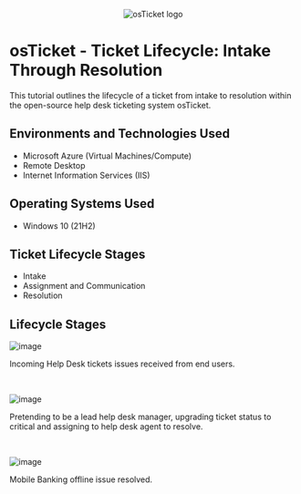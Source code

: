 <p align="center">
<img src="https://i.imgur.com/Clzj7Xs.png" alt="osTicket logo"/>
</p>

<h1>osTicket - Ticket Lifecycle: Intake Through Resolution</h1>
This tutorial outlines the lifecycle of a ticket from intake to resolution within the open-source help desk ticketing system osTicket.<br />






<h2>Environments and Technologies Used</h2>

- Microsoft Azure (Virtual Machines/Compute)
- Remote Desktop
- Internet Information Services (IIS)

<h2>Operating Systems Used </h2>

- Windows 10</b> (21H2)

<h2>Ticket Lifecycle Stages</h2>

- Intake
- Assignment and Communication
- Resolution

<h2>Lifecycle Stages</h2>

<p>

![image](https://github.com/alhutchinson/Ticket-Lifecycle-Examples/assets/171261246/a6e47b2c-f634-4f53-8730-565bd0d1bac8)

</p>
<p>
Incoming Help Desk tickets issues received from end users.
</p>
<br />

<p>

![image](https://github.com/alhutchinson/Ticket-Lifecycle-Examples/assets/171261246/782755af-e242-4275-824e-ad010793bb89)

</p>
<p>
Pretending to be a lead help desk manager, upgrading ticket status to critical and assigning to help desk agent to resolve.
</p>
<br />

<p>

![image](https://github.com/alhutchinson/Ticket-Lifecycle-Examples/assets/171261246/1fd76c72-61f8-4e9e-b932-e5f1e468a0b7)

</p>
<p>
Mobile Banking offline issue resolved.
</p>
<br />





